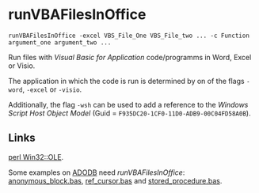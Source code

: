 # runVBAFilesInOffice


    runVBAFilesInOffice -excel VBS_File_One VBS_File_two ... -c Function argument_one argument_two ...

Run files with *Visual Basic for Application* code/programms in Word, Excel or Visio.

The application in which the code is run is determined by on of the flags `-word`, `-excel` or
`-visio`.

Additionally, the flag `-wsh` can be used to add a reference to the *Windows Script Host Object Model*
(Guid = <code>F935DC20-1CF0-11D0-ADB9-00C04FD58A0B</code>).


## Links

[perl Win32::OLE](https://github.com/ReneNyffenegger/perl-Win32-OLE).

Some examples on [ADODB](https://github.com/ReneNyffenegger/about-adodb/tree/master/Oracle) need *runVBAFilesInOffice*:
[anonymous_block.bas](https://github.com/ReneNyffenegger/about-adodb/blob/master/Oracle/anonymous_block.bas),
[ref_cursor.bas](https://github.com/ReneNyffenegger/about-adodb/blob/master/Oracle/ref_cursor.bas) and
[stored_procedure.bas](https://github.com/ReneNyffenegger/about-adodb/blob/master/Oracle/stored_procedure.bas).
